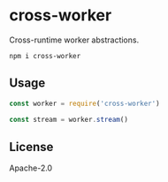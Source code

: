 # cross-worker

Cross-runtime worker abstractions.

```
npm i cross-worker
```

## Usage

```js
const worker = require('cross-worker')

const stream = worker.stream()
```

## License

Apache-2.0
